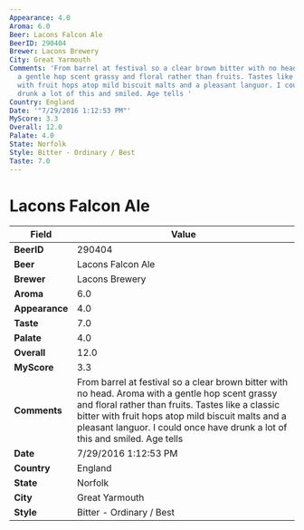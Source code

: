 ```yaml
---
Appearance: 4.0
Aroma: 6.0
Beer: Lacons Falcon Ale
BeerID: 290404
Brewer: Lacons Brewery
City: Great Yarmouth
Comments: 'From barrel at festival so a clear brown bitter with no head. Aroma with
  a gentle hop scent grassy and floral rather than fruits. Tastes like a classic bitter
  with fruit hops atop mild biscuit malts and a pleasant languor. I could once have
  drunk a lot of this and smiled. Age tells '
Country: England
Date: '"7/29/2016 1:12:53 PM"'
MyScore: 3.3
Overall: 12.0
Palate: 4.0
State: Norfolk
Style: Bitter - Ordinary / Best
Taste: 7.0
---
```


# Lacons Falcon Ale

| Field         | Value |
|---------------|-------|
| **BeerID** | 290404 |
| **Beer** | Lacons Falcon Ale |
| **Brewer** | Lacons Brewery |
| **Aroma** | 6.0 |
| **Appearance** | 4.0 |
| **Taste** | 7.0 |
| **Palate** | 4.0 |
| **Overall** | 12.0 |
| **MyScore** | 3.3 |
| **Comments** | From barrel at festival so a clear brown bitter with no head. Aroma with a gentle hop scent grassy and floral rather than fruits. Tastes like a classic bitter with fruit hops atop mild biscuit malts and a pleasant languor. I could once have drunk a lot of this and smiled. Age tells  |
| **Date** | 7/29/2016 1:12:53 PM |
| **Country** | England |
| **State** | Norfolk |
| **City** | Great Yarmouth |
| **Style** | Bitter - Ordinary / Best |
